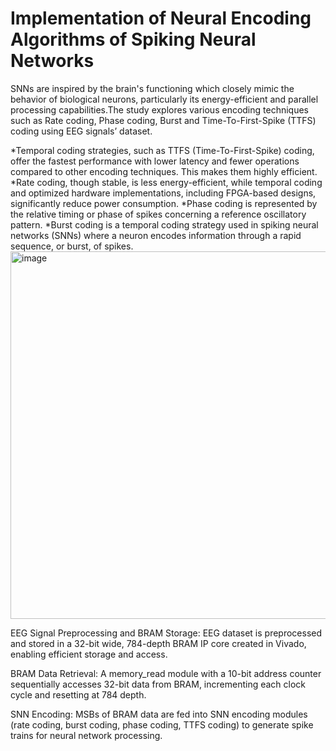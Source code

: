 # Implementation of Neural Encoding Algorithms of Spiking Neural Networks

SNNs are inspired by the brain's functioning which closely mimic the behavior of biological neurons, particularly its energy-efficient and parallel processing capabilities.The study explores various encoding techniques such as Rate coding, Phase coding, Burst and Time-To-First-Spike (TTFS) coding using EEG signals’ dataset.

*Temporal coding strategies, such as TTFS (Time-To-First-Spike) coding, offer the fastest performance with lower latency and fewer operations compared to other encoding techniques. This makes them highly efficient.
*Rate coding, though stable, is less energy-efficient, while temporal coding and optimized hardware implementations, including FPGA-based designs, significantly reduce power consumption.
*Phase coding is represented by the relative timing or phase of spikes concerning a reference oscillatory pattern.
*Burst coding is a temporal coding strategy used in spiking neural networks (SNNs) where a neuron encodes information through a rapid sequence, or burst, of spikes.
<img width="588" alt="image" src="https://github.com/user-attachments/assets/75e35239-b1b7-44d6-a097-7aed03112814">

EEG Signal Preprocessing and BRAM Storage:
EEG dataset is preprocessed and stored in a 32-bit wide, 784-depth BRAM IP core created in Vivado, enabling efficient storage and access.


BRAM Data Retrieval:
A memory_read module with a 10-bit address counter sequentially accesses 32-bit data from BRAM, incrementing each clock cycle and resetting at 784 depth.


SNN Encoding:
MSBs of BRAM data are fed into SNN encoding modules (rate coding, burst coding, phase coding, TTFS coding) to generate spike trains for neural network processing.

